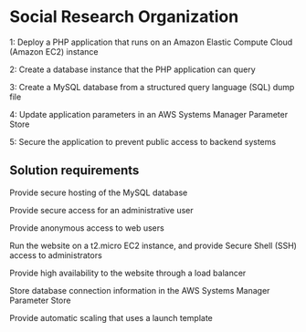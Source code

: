 # Social Research Organization 

1: Deploy a PHP application that runs on an Amazon Elastic Compute Cloud (Amazon EC2) instance

2: Create a database instance that the PHP application can query

3: Create a MySQL database from a structured query language (SQL) dump file

4: Update application parameters in an AWS Systems Manager Parameter Store

5: Secure the application to prevent public access to backend systems




## Solution requirements
Provide secure hosting of the MySQL database

Provide secure access for an administrative user

Provide anonymous access to web users

Run the website on a t2.micro EC2 instance, and provide Secure Shell (SSH) access to administrators

Provide high availability to the website through a load balancer

Store database connection information in the AWS Systems Manager Parameter Store

Provide automatic scaling that uses a launch template
